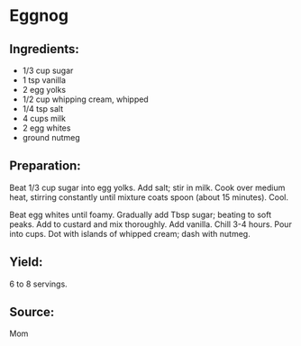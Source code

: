 Eggnog
======

Ingredients:
------------

- 1/3 cup sugar
- 1 tsp vanilla
- 2 egg yolks
- 1/2 cup whipping cream, whipped
- 1/4 tsp salt
- 4 cups milk
- 2 egg whites
- ground nutmeg

Preparation:
------------

Beat 1/3 cup sugar into egg yolks. Add salt; stir in milk. Cook over medium
heat, stirring constantly until mixture coats spoon (about 15 minutes). Cool.

Beat egg whites until foamy. Gradually add Tbsp sugar; beating to soft peaks.
Add to custard and mix thoroughly. Add vanilla. Chill 3-4 hours. Pour into
cups. Dot with islands of whipped cream; dash with nutmeg.

Yield:
------

6 to 8 servings.

Source:
-------
Mom